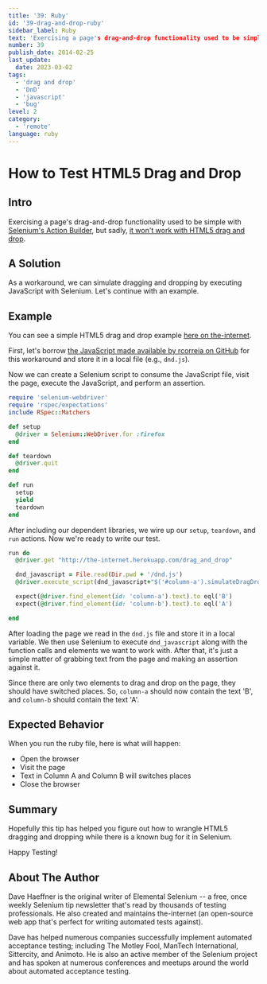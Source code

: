 ```yaml
---
title: '39: Ruby'
id: '39-drag-and-drop-ruby'
sidebar_label: Ruby
text: 'Exercising a page's drag-and-drop functionality used to be simple with [Selenium's Action Builder](http://selenium.googlecode.com/svn/trunk/docs/api/rb/Selenium/WebDriver/ActionBuilder.html), but sadly, [it won't work with HTML5 drag and drop](https://code.google.com/p/selenium/issues/detail?id=6315).'
number: 39
publish_date: 2014-02-25
last_update:
  date: 2023-03-02
tags:
  - 'drag and drop'
  - 'DnD'
  - 'javascript'
  - 'bug'
level: 2
category:
  - 'remote'
language: ruby
---
```


# How to Test HTML5 Drag and Drop

## Intro

Exercising a page's drag-and-drop functionality used to be simple with [Selenium's Action Builder](http://selenium.googlecode.com/svn/trunk/docs/api/rb/Selenium/WebDriver/ActionBuilder.html), but sadly, [it won't work with HTML5 drag and drop](https://code.google.com/p/selenium/issues/detail?id=6315).

## A Solution

As a workaround, we can simulate dragging and dropping by executing JavaScript with Selenium. Let's continue with an example.

## Example

You can see a simple HTML5 drag and drop example [here on the-internet](http://the-internet.herokuapp.com/drag_and_drop).

First, let's borrow [the JavaScript made available by rcorreia on GitHub](https://gist.github.com/rcorreia/2362544) for this workaround and store it in a local file (e.g., `dnd.js`).

Now we can create a Selenium script to consume the JavaScript file, visit the page, execute the JavaScript, and perform an assertion.

```ruby
require 'selenium-webdriver'
require 'rspec/expectations'
include RSpec::Matchers

def setup
  @driver = Selenium::WebDriver.for :firefox
end

def teardown
  @driver.quit
end

def run
  setup
  yield
  teardown
end
```

After including our dependent libraries, we wire up our `setup`, `teardown`, and `run` actions. Now we're ready to write our test.

```ruby
run do
  @driver.get "http://the-internet.herokuapp.com/drag_and_drop"

  dnd_javascript = File.read(Dir.pwd + '/dnd.js')
  @driver.execute_script(dnd_javascript+"$('#column-a').simulateDragDrop({ dropTarget: '#column-b'});")

  expect(@driver.find_element(id: 'column-a').text).to eql('B')
  expect(@driver.find_element(id: 'column-b').text).to eql('A')

end
```

After loading the page we read in the `dnd.js` file and store it in a local variable. We then use Selenium to execute `dnd_javascript` along with the function calls and elements we want to work with. After that, it's just a simple matter of grabbing text from the page and making an assertion against it.

Since there are only two elements to drag and drop on the page, they should have switched places. So, `column-a` should now contain the text 'B', and `column-b` should contain the text 'A'.


## Expected Behavior

When you run the ruby file, here is what will happen:

+ Open the browser
+ Visit the page
+ Text in Column A and Column B will switches places
+ Close the browser

## Summary

Hopefully this tip has helped you figure out how to wrangle HTML5 dragging and dropping while there is a known bug for it in Selenium.

Happy Testing!

## About The Author

Dave Haeffner is the original writer of Elemental Selenium -- a free, once weekly Selenium tip newsletter that's read by thousands of testing professionals. He also created and maintains the-internet (an open-source web app that's perfect for writing automated tests against).

Dave has helped numerous companies successfully implement automated acceptance testing; including The Motley Fool, ManTech International, Sittercity, and Animoto. He is also an active member of the Selenium project and has spoken at numerous conferences and meetups around the world about automated acceptance testing.

